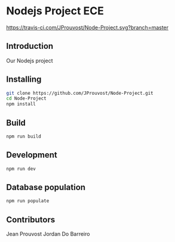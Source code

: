 # Nodejs Project ECE

https://travis-ci.com/JProuvost/Node-Project.svg?branch=master

## Introduction

Our Nodejs project

## Installing

```bash
git clone https://github.com/JProuvost/Node-Project.git
cd Node-Project
npm install
```

## Build

```bash
npm run build
```

## Development

```bash
npm run dev
```

## Database population

```bash
npm run populate
```

## Contributors

Jean Prouvost
Jordan Do Barreiro
